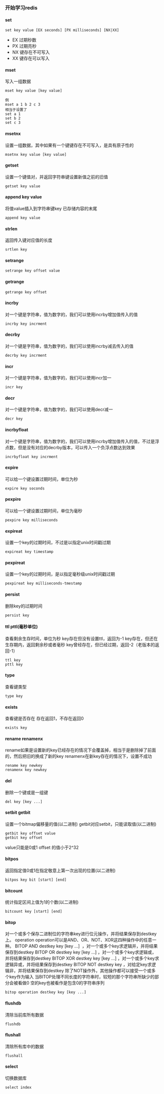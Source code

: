 ### 开始学习redis

#### set
```
set key value [EX seconds] [PX milliseconds] [NX|XX]
```
- EX 过期秒数
- PX 过期亮秒
- NX 键存在不可写入
- XX 键存在可以写入


#### mset
写入一组数据
```
mset key value [key value]

例
mset a 1 b 2 c 3
相当于设置了
set a 1
set b 2
set c 3
```

#### msetnx
设置一组数据，其中如果有一个键键存在不可写入，是具有原子性的
```
msetnx key value [key value]
```

#### getset
设置一个键值对，并返回字符串键设置新值之前的旧值
```
getset key value
```

#### append key value
将值value插入到字符串键key 已存储内容的末尾
```
append key value
```

#### strlen
返回传入键对应值的长度
```
srtlen key
```

#### setrange
```
setrange key offset value
```

#### getrange
```
getrange key offset
```


#### incrby
对一个键是字符串，值为数字的，我们可以使用incrby增加值传入的值
```
incrby key incrment
```

#### decrby
对一个键是字符串，值为数字的，我们可以使用incrby减去传入的值
```
decrby key incrment
```

#### incr
对一个键是字符串，值为数字的，我们可以使用incr加一
```
incr key
```

#### decr
对一个键是字符串，值为数字的，我们可以使用decr减一
```
decr key
```

#### incrbyfloat
对一个键是字符串，值为数字的，我们可以使用incrby增加值传入的值，不过是浮点数，但是没有对应的decrby版本，可以传入一个负浮点数达到效果
```
incrbyfloat key incrment
```

#### expire
可以给一个键设置过期时间，单位为秒
```
expire key soconds
```

#### pexpire
可以给一个键设置过期时间，单位为毫秒
```
pexpire key milliseconds
```

#### expireat
设置一个key的过期时间，不过是以指定unix时间戳过期
```
expireat key timestamp
```

#### pexpireat
设置一个key的过期时间，是以指定毫秒级unix时间戳过期
```
pexpireat key milliseconds-tmestamp
```

#### persist
删除key的过期时间
```
persist key
```

#### ttl pttl(毫秒单位)
查看剩余生存时间，单位为秒
key存在但没有设置ttl，返回为-1
key存在，但还在生存期内，返回剩余秒或者毫秒
key曾经存在，但已经过期，返回-2（老版本的返回-1）
```
ttl key
pttl key
```

#### type
查看键类型
```
type key
```

#### exists 
查看键是否存在
存在返回1，不存在返回0
```
exists key
```

#### rename renamenx
rename如果是设置新的key已经存在的情况下会覆盖掉，相当于是删除掉了前面的，然后把旧的换成了新的key
renamenx在新key存在的情况下，设置不成功

```
rename key newkey
renamenx key newkey
```

#### del
删除一个键或是一组键
```
del key [key ...]
```

#### setbit getbit
设置一个bitmap偏移量的值(以二进制)
getbit对应setbit，只能读取值(以二进制)
```
getbit key offset value
getbit key offset
```
value只能是0或1
offset 的值小于2^32

#### bitpos
返回指定值0或1在指定敬意上第一次出现的位置(以二进制)
```
bitpos key bit [start] [end]
```

#### bitcount
统计指定区间上值为1的个数(以二进制)
```
bitcount key [start] [end]
```

#### bitop
对一个或多个保存二进制位的字符串key进行位元操作，并将结果保存到destkey上。
operation operation可以是AND、OR、NOT、XOR这四种操作中的任意一种。
BITOP AND destkey key [key ...]  ，对一个或多个key求逻辑并，并将结果保存到destkey
BITOP OR destkey key [key ...] ，对一个或多个key求逻辑或，并将结果保存到destkey
BITOP XOR destkey key [key ...] ，对一个或多个key求逻辑异或，并将结果保存到destkey
BITOP NOT destkey key ，对给定key求逻辑非，并将结果保存到destkey
除了NOT操作外，其他操作都可以接受一个或多个key作为输入
当BITOP处理不同长度的字符串时，较短的那个字符串所缺少的部分会被看做0
空的key也被看作是包含0的字符串序列
```
bitop operation destkey key [key ...]
```

#### flushdb
清除当前库所有数据
```
flushdb
```

#### flushall
清除所有库中的数据
```
flushall
```

#### select
切换数据库
```
select index
```